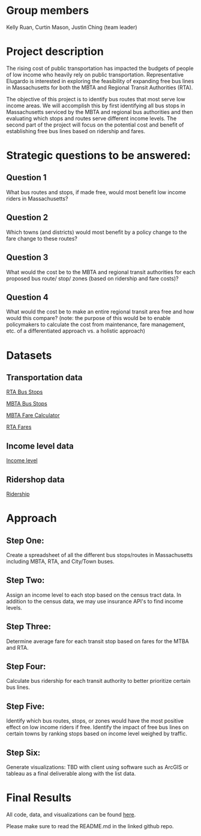 # Group members
Kelly Ruan, Curtin Mason, Justin Ching (team leader)

# Project description
The rising cost of public transportation has impacted the budgets of people of low income who heavily rely on public transportation. Representative Elugardo is interested in exploring the feasibility of expanding free bus lines in Massachusetts for both the MBTA and Regional Transit Authorities (RTA).

The objective of this project is to identify bus routes that most serve low income areas. We will accomplish this by first identifying all bus stops in Massachusetts serviced by the MBTA and regional bus authorities and then evaluating which stops and routes serve different income levels. The second part of the project will focus on the potential cost and benefit of establishing free bus lines based on ridership and fares.  

# Strategic questions to be answered:
## Question 1
What bus routes and stops, if made free, would most benefit low income riders in Massachusetts?
## Question 2 
Which towns (and districts)  would most benefit by a policy change to the fare change to these routes?

## Question 3
What would the cost be to the MBTA and regional transit authorities for each proposed bus route/ stop/ zones (based on ridership and fare costs)?

## Question 4
What would the cost be to make an entire regional transit area free and how would this compare? (note: the purpose of this would be to enable policymakers to calculate the cost from maintenance, fare management, etc. of a differentiated approach vs. a holistic approach)

# Datasets
## Transportation data
[RTA Bus Stops](https://geo-massdot.opendata.arcgis.com/datasets/rta-bus-stops/data)

[MBTA Bus Stops](https://docs.digital.mass.gov/dataset/massgis-data-mbta-rapid-transit)

[MBTA Fare Calculator](https://www.mbta.com/fares)

[RTA Fares](https://www.mass.gov/info-details/public-transportation-in-massachusetts#map-of-transit-authorities-in-massachusetts-)

## Income level data
[Income level](https://api.census.gov/data/2018/acs/acs5?get=B19013_001E&for=tract:*&in=state:25)

## Ridershop data
[Ridership](https://mbta-massdot.opendata.arcgis.com/datasets/mbta-bus-ridership-by-trip-season-route-line-and-stop)

# Approach
## Step One:
Create a spreadsheet of all the different bus stops/routes in Massachusetts including MBTA, RTA, and City/Town buses.

## Step Two:
Assign an income level to each stop based on the census tract data. In addition to the census data, we may use insurance API's to find income levels. 

## Step Three:
Determine average fare for each transit stop based on fares for the MTBA and RTA.

## Step Four:
Calculate bus ridership for each transit authority to better prioritize certain bus lines.

## Step Five:
Identify which bus routes, stops, or zones would have the most positive effect on low income riders if free. Identify the impact of free bus lines on certain towns by ranking stops based on income level weighed by traffic.

## Step Six:
Generate visualizations: TBD with client using software such as ArcGIS or tableau as a final deliverable along with the list data.

# Final Results
All code, data, and visualizations can be found [here](https://github.com/cumason123/transit-equity).

Please make sure to read the README.md in the linked github repo.
 
